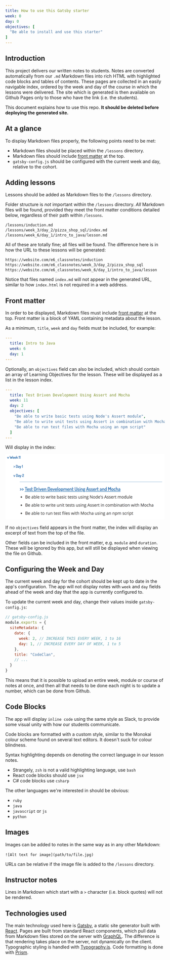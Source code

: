 ```yaml
---
title: How to use this Gatsby starter
week: 0
day: 0
objectives: [
  "Be able to install and use this starter"
]
---
```


## Introduction

This project delivers our written notes to students. Notes are converted automatically from our `.md` Markdown files into rich HTML with highlighted code blocks and tables of contents. These pages are collected in an easily navigable index, ordered by the week and day of the course in which the lessons were delivered. The site which is generated is then available on Github Pages only to those who have the link (i.e. the students).

This document explains how to use this repo. **It should be deleted before deploying the generated site.**

## At a glance

To display Markdown files properly, the following points need to be met:

* Markdown files should be placed within the `/lessons` directory.
* Markdown files should include [front matter](#front-matter) at the top.
* `gatsby-config.js` should be configured with the current week and day, relative to the cohort.

## Adding lessons

Lessons should be added as Markdown files to the `/lessons` directory.

Folder structure is _not_ important within the `/lessons` directory. _All_ Markdown files will be found, provided they meet the front matter conditions detailed below, regardless of their path within `/lessons`.

```
/lessons/induction.md
/lessons/week_3/day_2/pizza_shop_sql/index.md
/lessons/week_6/day_1/intro_to_java/lesson.md
```

All of these are totally fine; all files will be found. The difference here is in how the URL to these lessons will be generated:

```
https://website.com/e6_classnotes/induction
https://website.com/e6_classnotes/week_3/day_2/pizza_shop_sql
https://website.com/e6_classnotes/week_6/day_1/intro_to_java/lesson
```

Notice that files named `index.md` will not appear in the generated URL, similar to how `index.html` is not required in a web address.

## Front matter

In order to be displayed, Markdown files must include [front matter](http://assemble.io/docs/YAML-front-matter.html) at the top. Front matter is a block of YAML containing metadata about the lesson.

As a minimum, `title`, `week` and `day` fields must be included, for example:

```yaml
---
  title: Intro to Java
  week: 6
  day: 1
---
```

Optionally, an `objectives` field can also be included, which should contain an array of Learning Objectives for the lesson. These will be displayed as a list in the lesson index.

```yaml
---
  title: Test Driven Development Using Assert and Mocha
  week: 11
  day: 2
  objectives: [
    "Be able to write basic tests using Node's Assert module",
    "Be able to write unit tests using Assert in combination with Mocha",
    "Be able to run test files with Mocha using an npm script"
  ]
---
```

Will display in the index:

![Image of Week 11, Day 2 in the index](w11d2_tdd_js.png)

If no `objectives` field appears in the front matter, the index will display an excerpt of text from the top of the file.

Other fields can be included in the front matter, e.g. `module` and `duration`. These will be ignored by this app, but will still be displayed when viewing the file on Github.

## Configuring the Week and Day

The current week and day for the cohort should be kept up to date in the app's configuration. The app will not display notes with `week` and `day` fields ahead of the week and day that the app is currently configured to.

To update the current week and day, change their values inside `gatsby-config.js`:

```js
// gatsby-config.js
module.exports = {
  siteMetadata: {
    date: {
      week: 2, // INCREASE THIS EVERY WEEK, 1 to 16
      day: 1, // INCREASE EVERY DAY OF WEEK, 1 to 5
    },
    title: "CodeClan",
    // ...
  }
}
```

This means that it is possible to upload an entire week, module or course of notes at once, and then all that needs to be done each night is to update a number, which can be done from Github.

## Code Blocks

The app will display `inline code` using the same style as Slack, to provide some visual unity with how our students communicate.

Code blocks are formatted with a custom style, similar to the Monokai colour scheme found on several text editors. It doesn't suck for colour blindness.

Syntax highlighting depends on denoting the correct language in our lesson notes.

* Strangely, `zsh` is not a valid highlighting language, use `bash`
* React code blocks should use `jsx`
* C# code blocks use `csharp`

The other languages we're interested in should be obvious:

* `ruby`
* `java`
* `javascript` or `js`
* `python`

## Images

Images can be added to notes in the same way as in any other Markdown:

`![Alt text for image](path/to/file.jpg)`

URLs can be relative if the image file is added to the `/lessons` directory.

## Instructor notes

Lines in Markdown which start with a `>` character (i.e. block quotes) will not be rendered.

## Technologies used

The main technology used here is [Gatsby](https://www.gatsbyjs.org/), a static site generator built with [React](https://reactjs.org/). Pages are built from standard React components, which pull data from Markdown files stored on the server with [GraphQL](https://graphql.org/). The difference is that rendering takes place on the server, not dynamically on the client. Typographic styling is handled with [Typography.js](https://kyleamathews.github.io/typography.js/). Code formatting is done with [Prism](http://prismjs.com/).

